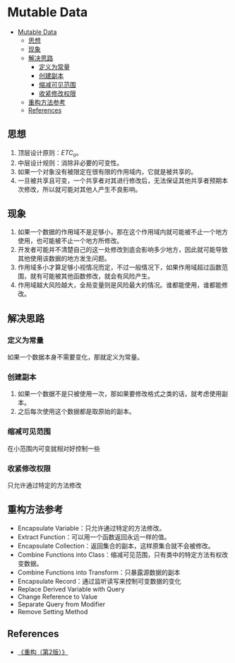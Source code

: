 # Mutable Data


<!-- TOC -->

- [Mutable Data](#mutable-data)
    - [思想](#思想)
    - [现象](#现象)
    - [解决思路](#解决思路)
        - [定义为常量](#定义为常量)
        - [创建副本](#创建副本)
        - [缩减可见范围](#缩减可见范围)
        - [收紧修改权限](#收紧修改权限)
    - [重构方法参考](#重构方法参考)
    - [References](#references)

<!-- /TOC -->


## 思想
1. 顶层设计原则：$ETC_o$。
2. 中层设计规则：消除非必要的可变性。
3. 如果一个对象没有被限定在很有限的作用域内，它就是被共享的。
4. 一旦被共享且可变，一个共享者对其进行修改后，无法保证其他共享者预期本次修改，所以就可能对其他人产生不良影响。


## 现象
1. 如果一个数据的作用域不是足够小，那在这个作用域内就可能被不止一个地方使用，也可能被不止一个地方所修改。
2. 开发者可能并不清楚自己的这一处修改到底会影响多少地方，因此就可能导致其他使用该数据的地方发生问题。
3. 作用域多小才算足够小视情况而定，不过一般情况下，如果作用域超过函数范围，就有可能被其他函数修改，就会有风险产生。
4. 作用域越大风险越大，全局变量则是风险最大的情况。谁都能使用，谁都能修改。


## 解决思路
### 定义为常量
如果一个数据本身不需要变化，那就定义为常量。

### 创建副本
1. 如果一个数据不是只被使用一次，那如果要修改格式之类的话，就考虑使用副本。
2. 之后每次使用这个数据都是取原始的副本。

### 缩减可见范围
在小范围内可变就相对好控制一些

### 收紧修改权限
只允许通过特定的方法修改


## 重构方法参考
* Encapsulate Variable：只允许通过特定的方法修改。
* Extract Function：可以用一个函数返回永远一样的值。
* Encapsulate Collection：返回集合的副本，这样原集合就不会被修改。
* Combine Functions into Class：缩减可见范围，只有类中的特定方法有权改变数据。
* Combine Functions into Transform：只暴露源数据的副本
* Encapsulate Record：通过监听读写来控制可变数据的变化
* Replace Derived Variable with Query
* Change Reference to Value
* Separate Query from Modifier
* Remove Setting Method


## References
* [《重构（第2版）》](https://book.douban.com/subject/33400354/)
